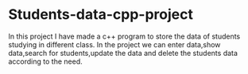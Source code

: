 # Students-data-cpp-project
In this project I have made a c++ program to store the data of students studying in different class.
In the project we can enter data,show data,search for students,update the data and delete the students data according to the need.
